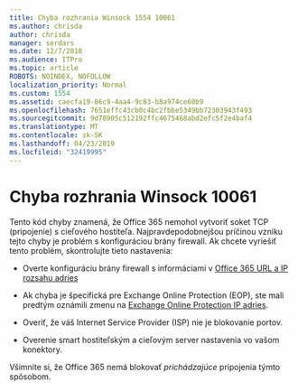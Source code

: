 ```yaml
---
title: Chyba rozhrania Winsock 1554 10061
ms.author: chrisda
author: chrisda
manager: serdars
ms.date: 12/7/2018
ms.audience: ITPro
ms.topic: article
ROBOTS: NOINDEX, NOFOLLOW
localization_priority: Normal
ms.custom: 1554
ms.assetid: caecfa19-86c9-4aa4-9c83-b8a974ce60b9
ms.openlocfilehash: 7651effc43cb0c4bc2fbbe5349bb72303943f493
ms.sourcegitcommit: 9d78905c512192ffc4675468abd2efc5f2e4baf4
ms.translationtype: MT
ms.contentlocale: sk-SK
ms.lasthandoff: 04/23/2019
ms.locfileid: "32419995"
---
```

# <a name="winsock-error-10061"></a>Chyba rozhrania Winsock 10061

Tento kód chyby znamená, že Office 365 nemohol vytvoriť soket TCP (pripojenie) s cieľového hostiteľa. Najpravdepodobnejšou príčinou vzniku tejto chyby je problém s konfiguráciou brány firewall. Ak chcete vyriešiť tento problém, skontrolujte tieto nastavenia:

- Overte konfiguráciu brány firewall s informáciami v [Office 365 URL a IP rozsahu adries](https://docs.microsoft.com/office365/enterprise/urls-and-ip-address-ranges)

- Ak chyba je špecifická pre Exchange Online Protection (EOP), ste mali predtým oznámili zmenu na [Exchange Online Protection IP adries](https://docs.microsoft.com/office365/SecurityCompliance/eop/exchange-online-protection-ip-addresses).

- Overiť, že váš Internet Service Provider (ISP) nie je blokovanie portov.

- Overenie smart hostiteľským a cieľovým server nastavenia vo vašom konektory.

Všimnite si, že Office 365 nemá blokovať *prichádzajúce* pripojenia týmto spôsobom.

